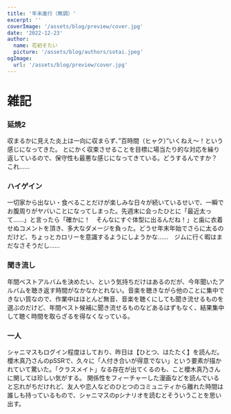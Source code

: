 ```yaml
---
title: '年末進行（無調）'
excerpt: ''
coverImage: '/assets/blog/preview/cover.jpg'
date: '2022-12-23'
author:
  name: 花初そたい
  picture: '/assets/blog/authors/sotai.jpeg'
ogImage:
  url: '/assets/blog/preview/cover.jpg'
---
```

# 雑記
### 延焼2
収まるかに見えた炎上は一向に収まらず、”百時間（ヒャク）”いくねえ～！という感じになってきた。
とにかく収束させることを目標に場当たり的な対応を繰り返しているので、保守性も最悪な感じになってきている。どうするんですか？　これ……　

### ハイゲイン
一切家から出ない・食べることだけが楽しみな日々が続いているせいで、一瞬でお腹周りがヤバいことになってしまった。先週末に会ったひとに「最近太って……」と言ったら「確かに！　そんなにすぐ体型に出るんだね！」と歯に衣着せぬコメントを頂き、多大なダメージを負った。どうせ年末年始でさらに太るのだけど、ちょっとカロリーを意識するようにしようかな……　ジムに行く暇はまだなさそうだし……

### 聞き流し
年間ベストアルバムを決めたい、という気持ちだけはあるのだが、今年聞いたアルバムを聴き返す時間がなかなかとれない。音楽を聴きながら他のことに集中できない質なので、作業中はほとんど無音、音楽を聴くにしても聞き流せるものを選ぶのだけど、年間ベスト候補に聞き流せるものなどあるはずもなく、結果集中して聴く時間を取らざるを得なくなっている。

### 一人
シャニマスもログイン程度はしており、昨日は【ひとつ、はたたく】を読んだ。櫻木真乃さんのpSSRで、久々に「人付き合いが得意でない」という要素が描かれていて驚いた。「クラスメイト」なる存在が出てくるのも、こと櫻木真乃さんに関しては珍しい気がする。
関係性をフィーチャーした漫画などを読んでいると忘れがちだけれど、友人や恋人などのひとつのコミュニティから離れた時間は誰しも持っているもので、シャニマスのpシナリオを読むとそういうことを思い出す。